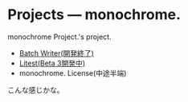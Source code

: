 # Projects — monochrome.
monochrome Project.'s project.

- [Batch Writer(開発終了)](/Sorakime/Batch-Writer/)
- [Litest(Beta 3開発中)](/Sorakime/Litest/)
- monochrome. License(中途半端)

こんな感じかな。

